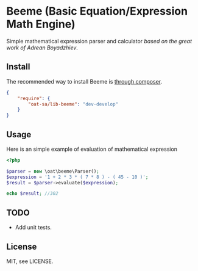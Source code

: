 # Beeme (Basic Equation/Expression Math Engine)

Simple mathematical expression parser and calculator *based on the great work of
Adrean Boyadzhiev*.

## Install
The recommended way to install Beeme is [through composer](http://getcomposer.org).

```JSON
{
    "require": {
        "oat-sa/lib-beeme": "dev-develop"
    }
}
```
## Usage

Here is an simple example of evaluation of mathematical expression
```php
<?php

$parser = new \oat\beeme\Parser();
$expression = '1 + 2 * 3 * ( 7 * 8 ) - ( 45 - 10 )';
$result = $parser->evaluate($expression);

echo $result; //302

```
## TODO
  - Add unit tests.

## License

MIT, see LICENSE.
